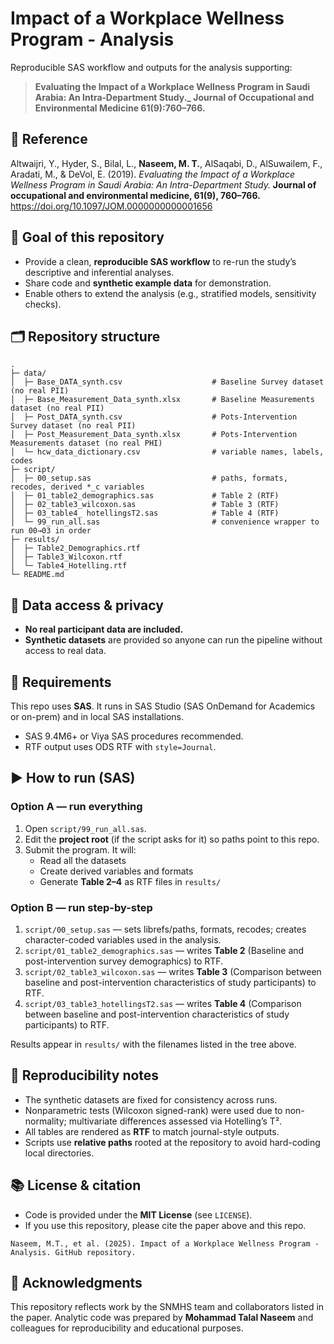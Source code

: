 # Impact of a Workplace Wellness Program - Analysis

Reproducible SAS workflow and outputs for the analysis supporting:

> **Evaluating the Impact of a Workplace Wellness Program in Saudi Arabia: An Intra‑Department Study._ Journal of Occupational and Environmental Medicine 61(9):760–766.**

## 📌 Reference

Altwaijri, Y., Hyder, S., Bilal, L., **Naseem, M. T.**, AlSaqabi, D., AlSuwailem, F., Aradati, M., & DeVol, E. (2019). *Evaluating the Impact of a Workplace Wellness Program in Saudi Arabia: An Intra-Department Study.* **Journal of occupational and environmental medicine, 61(9), 760–766.** https://doi.org/10.1097/JOM.0000000000001656

## 🎯 Goal of this repository

- Provide a clean, **reproducible SAS workflow** to re-run the study’s descriptive and inferential analyses.
- Share code and **synthetic example data** for demonstration.
- Enable others to extend the analysis (e.g., stratified models, sensitivity checks).

## 🗂️ Repository structure

```
.
├─ data/
│  ├─ Base_DATA_synth.csv                    # Baseline Survey dataset (no real PII)
│  ├─ Base_Measurement_Data_synth.xlsx       # Baseline Measurements dataset (no real PII)
│  ├─ Post_DATA_synth.csv                    # Pots-Intervention Survey dataset (no real PII)
│  ├─ Post_Measurement_Data_synth.xlsx       # Pots-Intervention Measurements dataset (no real PHI)    
│  └─ hcw_data_dictionary.csv                # variable names, labels, codes
├─ script/
│  ├─ 00_setup.sas                           # paths, formats, recodes, derived *_c variables
│  ├─ 01_table2_demographics.sas             # Table 2 (RTF)
│  ├─ 02_table3_wilcoxon.sas                 # Table 3 (RTF)
│  ├─ 03_table4_ hotellingsT2.sas            # Table 4 (RTF)
│  └─ 99_run_all.sas                     	 # convenience wrapper to run 00→03 in order
├─ results/
│  ├─ Table2_Demographics.rtf
│  ├─ Table3_Wilcoxon.rtf
│  └─ Table4_Hotelling.rtf
└─ README.md
```

## 🔐 Data access & privacy

- **No real participant data are included.**  
- **Synthetic datasets** are provided so anyone can run the pipeline without access to real data.

## 🧰 Requirements

This repo uses **SAS**. It runs in SAS Studio (SAS OnDemand for Academics or on-prem) and in local SAS installations.

- SAS 9.4M6+ or Viya SAS procedures recommended.
- RTF output uses ODS RTF with `style=Journal`.

## ▶️ How to run (SAS)

### Option A — run everything
1. Open `script/99_run_all.sas`.
2. Edit the **project root** (if the script asks for it) so paths point to this repo.
3. Submit the program. It will:
   - Read all the datasets
   - Create derived variables and formats
   - Generate **Table 2–4** as RTF files in `results/`

### Option B — run step-by-step
1. `script/00_setup.sas` — sets librefs/paths, formats, recodes; creates character-coded variables used in the analysis.
2. `script/01_table2_demographics.sas` — writes **Table 2** (Baseline and post-intervention survey demographics) to RTF.
3. `script/02_table3_wilcoxon.sas` — writes **Table 3** (Comparison between baseline and post-intervention characteristics of study participants) to RTF.
4. `script/03_table3_hotellingsT2.sas` — writes **Table 4** (Comparison between baseline and post-intervention characteristics of study participants) to RTF.

Results appear in `results/` with the filenames listed in the tree above.

## 🧪 Reproducibility notes

- The synthetic datasets are fixed for consistency across runs.
- Nonparametric tests (Wilcoxon signed-rank) were used due to non-normality; multivariate differences assessed via Hotelling’s T².  
- All tables are rendered as **RTF** to match journal-style outputs.  
- Scripts use **relative paths** rooted at the repository to avoid hard-coding local directories.

## 📚 License & citation

- Code is provided under the **MIT License** (see `LICENSE`).
- If you use this repository, please cite the paper above and this repo.

```
Naseem, M.T., et al. (2025). Impact of a Workplace Wellness Program - Analysis. GitHub repository.
```

## 🙌 Acknowledgments

This repository reflects work by the SNMHS team and collaborators listed in the paper. Analytic code was prepared by **Mohammad Talal Naseem** and colleagues for reproducibility and educational purposes.

